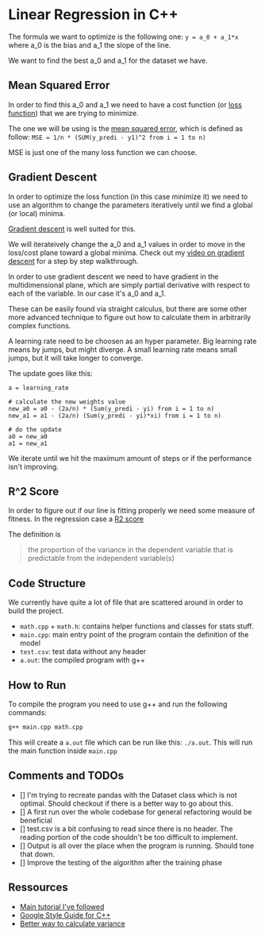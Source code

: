 # Linear Regression in C++
The formula we want to optimize is the following one: `y = a_0 + a_1*x` where a_0 is the bias and a_1 the slope of the line.

We want to find the best a_0 and a_1 for the dataset we have.

## Mean Squared Error
In order to find this a_0 and a_1 we need to have a cost function (or [loss function](https://en.wikipedia.org/wiki/Loss_function)) that we are trying to minimize.

The one we will be using is the [mean squared error](https://en.wikipedia.org/wiki/Mean_squared_error), which is defined as follow:
`MSE = 1/n * (SUM(y_predi - y1)^2 from i = 1 to n)`

MSE is just one of the many loss function we can choose.


## Gradient Descent
In order to optimize the loss function (in this case minimize it) we need to use an algorithm to change the parameters iteratively until we find a global (or local) minima.

[Gradient descent](https://ruder.io/optimizing-gradient-descent/) is well suited for this.

We will iterateively change the a_0 and a_1 values in order to move in the loss/cost plane toward a global minima. Check out my [video on gradient descent](https://youtu.be/IH9kqpMORLM) for a step by step walkthrough.

In order to use gradient descent we need to have gradient in the multidimensional plane, which are simply partial derivative with respect to each of the variable. In our case it's a_0 and a_1. 

These can be easily found via straight calculus, but there are some other more advanced technique to figure out how to calculate them in arbitrarily complex functions.

A learning rate need to be choosen as an hyper parameter. Big learning rate means by jumps, but might diverge. A small learning rate means small jumps, but it will take longer to converge. 

The update goes like this:
```
a = learning_rate

# calculate the new weights value
new_a0 = a0 - (2a/n) * (Sum(y_predi - yi) from i = 1 to n)
new_a1 = a1 - (2a/n) (Sum(y_predi - yi)*xi) from i = 1 to n)

# do the update
a0 = new_a0
a1 = new_a1
```

We iterate until we hit the maximum amount of steps or if the performance isn't improving.

## R^2 Score
In order to figure out if our line is fitting properly we need some measure of fitness. In the regression case a [R2 score](https://en.wikipedia.org/wiki/Coefficient_of_determination)

The definition is 
> the proportion of the variance in the dependent variable that is predictable from the independent variable(s)

## Code Structure
We currently have quite a lot of file that are scattered around in order to build the project.
- `math.cpp` + `math.h`: contains helper functions and classes for stats stuff.
- `main.cpp`: main entry point of the program contain the definition of the model
- `test.csv`: test data without any header
- `a.out`: the compiled program with g++

## How to Run
To compile the program you need to use g++ and run the following commands:
```bash
g++ main.cpp math.cpp
```
This will create a `a.out` file which can be run like this: `./a.out`.
This will run the main function inside `main.cpp`

## Comments and TODOs
- [] I'm trying to recreate pandas with the Dataset class which is not optimal. Should checkout if there is a better way to go about this.
- [] A first run over the whole codebase for general refactoring would be beneficial
- [] test.csv is a bit confusing to read since there is no header. The reading portion of the code shouldn't be too difficult to implement.
- [] Output is all over the place when the program is running. Should tone that down.
- [] Improve the testing of the algorithm after the training phase


## Ressources
- [Main tutorial I've followed](https://towardsdatascience.com/introduction-to-machine-learning-algorithms-linear-regression-14c4e325882a)
- [Google Style Guide for C++](https://google.github.io/styleguide/cppguide.html#Function_Comments)
- [Better way to calculate variance](https://www.sciencebuddies.org/science-fair-projects/science-fair/variance-and-standard-deviation)